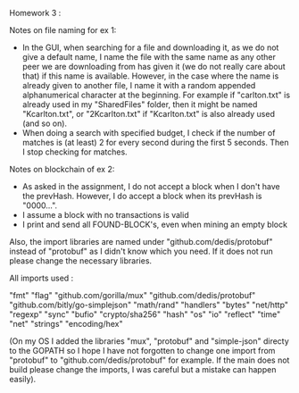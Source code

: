 Homework 3 :

Notes on file naming for ex 1:
- In the GUI, when searching for a file and downloading it, as we do not give a default name, I name the file with the same name as any other peer we are downloading from has given it (we do not really care about that) if this name is available.
However, in the case where the name is already given to another file, I name it with a random appended alphanumerical character at the beginning. For example if "carlton.txt"
is already used in my "SharedFiles" folder, then it might be named "Kcarlton.txt", or "2Kcarlton.txt" if "Kcarlton.txt" is also already used (and so on).
- When doing a search with specified budget, I check if the number of matches is (at least) 2 for every second during the first 5 seconds. Then I stop checking for matches.



Notes on blockchain of ex 2:
- As asked in the assignment, I do not accept a block when I don't have the prevHash. However, I do accept a block when its prevHash is "0000...".
- I assume a block with no transactions is valid
- I print and send all FOUND-BLOCK's, even when mining an empty block

Also, the import libraries are named under "github.com/dedis/protobuf" instead of "protobuf" as I didn't know which you need. If it does not run please change the necessary libraries.

All imports used :

"fmt"
"flag"
"github.com/gorilla/mux"
"github.com/dedis/protobuf"
"github.com/bitly/go-simplejson"
"math/rand"
"handlers"
"bytes"
"net/http"
"regexp"
"sync"
"bufio"
"crypto/sha256"
"hash"
"os"
"io"
"reflect"
"time"
"net"
"strings"
"encoding/hex"

(On my OS I added the libraries "mux", "protobuf" and "simple-json" directy to the GOPATH so I hope I have not forgotten to change one import from "protobuf" to "github.com/dedis/protobuf" for example. If the main does not build please change the imports, I was careful but a mistake can happen easily).